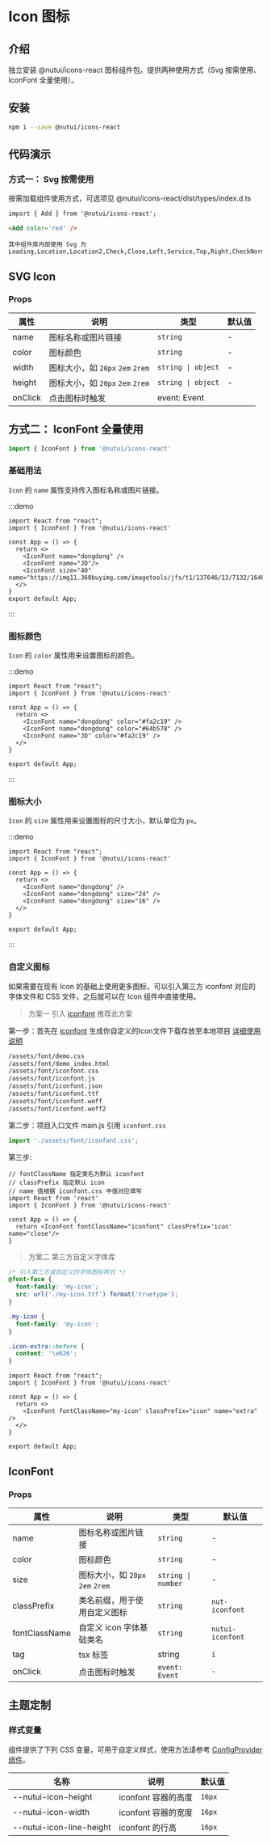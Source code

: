 # Icon 图标

## 介绍

独立安装 @nutui/icons-react 图标组件包。提供两种使用方式（Svg 按需使用、IconFont 全量使用）。
## 安装

```bash
npm i --save @nutui/icons-react
```
## 代码演示
### 方式一： Svg 按需使用
按需加载组件使用方式，可选项见 @nutui/icons-react/dist/types/index.d.ts

```html
import { Add } from '@nutui/icons-react';

<Add color='red' />
```


<icon-demo />

```
其中组件库内部使用 Svg 为
Loading,Location,Location2,Check,Close,Left,Service,Top,Right,CheckNormal,Checked,CheckDisabled,DownArrow,JoySmile,Image,ImageError,CircleClose,MaskClose,Minus,Plus,ArrowUp2,ArrowDown2,Notice,CheckChecked,StarN,Tips,Loading1,TriangleUp,TriangleDown,Photograph,Failure,Del,Link,Download
```

## SVG Icon
### Props

| 属性   | 说明                             | 类型             | 默认值 |
|--------|----------------------------------|------------------|--------|
| name   | 图标名称或图片链接               | `string`           | -      |
| color  | 图标颜色                         | `string`          | -      |
| width  | 图标大小，如 `20px` `2em` `2rem` | `string \| object` | -      |
| height | 图标大小，如 `20px` `2em` `2rem` | `string \| object` | -      |
| onClick  | 点击图标时触发 | event: Event |

## 方式二： IconFont 全量使用

```js
import { IconFont } from '@nutui/icons-react'
```

### 基础用法

`Icon` 的 `name` 属性支持传入图标名称或图片链接。

:::demo
```tsx
import React from "react";
import { IconFont } from '@nutui/icons-react'

const App = () => {
  return <>
    <IconFont name="dongdong" />
    <IconFont name="JD"/>
    <IconFont size="40"  name="https://img11.360buyimg.com/imagetools/jfs/t1/137646/13/7132/1648/5f4c748bE43da8ddd/a3f06d51dcae7b60.png"/>
  </>
}
export default App;

```
:::

### 图标颜色

`Icon` 的 `color` 属性用来设置图标的颜色。

:::demo
```tsx
import React from "react";
import { IconFont } from '@nutui/icons-react'

const App = () => {
  return <>
    <IconFont name="dongdong" color="#fa2c19" />
    <IconFont name="dongdong" color="#64b578" />
    <IconFont name="JD" color="#fa2c19" />
  </>
}

export default App;
```
:::

### 图标大小

`Icon` 的 `size` 属性用来设置图标的尺寸大小，默认单位为 `px`。

:::demo
```tsx
import React from "react";
import { IconFont } from '@nutui/icons-react'

const App = () => {
  return <>
    <IconFont name="dongdong" />
    <IconFont name="dongdong" size="24" />
    <IconFont name="dongdong" size="16" />
  </>
}

export default App;
```
:::
### 自定义图标

如果需要在现有 Icon 的基础上使用更多图标，可以引入第三方 iconfont 对应的字体文件和 CSS 文件，之后就可以在 Icon 组件中直接使用。

> 方案一 引入 [iconfont](https://www.iconfont.cn/)   推荐此方案

第一步：首先在 [iconfont](https://www.iconfont.cn/) 生成你自定义的Icon文件下载存放至本地项目  [详细使用说明](https://www.iconfont.cn/help/detail?spm=a313x.7781069.1998910419.d8d11a391&helptype=code)

``` bash
/assets/font/demo.css
/assets/font/demo_index.html
/assets/font/iconfont.css
/assets/font/iconfont.js
/assets/font/iconfont.json
/assets/font/iconfont.ttf
/assets/font/iconfont.woff
/assets/font/iconfont.woff2
```

第二步：项目入口文件 main.js 引用 `iconfont.css`


``` javascript
import './assets/font/iconfont.css';
```

第三步:

```tsx
// fontClassName 指定类名为默认 iconfont
// classPrefix 指定默认 icon
// name 值根据 iconfont.css 中值对应填写 
import React from 'react'
import { IconFont } from '@nutui/icons-react'

const App = () => {
  return <IconFont fontClassName="iconfont" classPrefix='icon' name="close"/>
}
```

> 方案二 第三方自定义字体库

```css
/* 引入第三方或自定义的字体图标样式 */
@font-face {
  font-family: 'my-icon';
  src: url('./my-icon.ttf') format('truetype');
}

.my-icon {
  font-family: 'my-icon';
}

.icon-extra::before {
  content: '\e626';
}
```

```tsx
import React from "react";
import { IconFont } from '@nutui/icons-react'

const App = () => {
  return <>
    <IconFont fontClassName="my-icon" classPrefix="icon" name="extra" />
  </>
}

export default App;
```

## IconFont

### Props

| 属性        | 说明                             | 类型             | 默认值           |
|-------------|----------------------------------|------------------|------------------|
| name        | 图标名称或图片链接               | `string`         | -                |
| color       | 图标颜色                         | `string`         | -                |
| size        | 图标大小，如 `20px` `2em` `2rem` | `string \| number` | -                |
| classPrefix | 类名前缀，用于使用自定义图标     | `string`           | `nut-iconfont` |
| fontClassName | 自定义 icon 字体基础类名 | `string`  | `nutui-iconfont`  |
| tag  | tsx 标签 | string | `i` |
| onClick | 点击图标时触发 | `event: Event` | `-` |


## 主题定制

### 样式变量

组件提供了下列 CSS 变量，可用于自定义样式，使用方法请参考 [ConfigProvider 组件](#/zh-CN/component/configprovider)。

| 名称 | 说明 | 默认值 |
| --- | --- | --- |
| --nutui-icon-height | iconfont 容器的高度 | `16px` |
| --nutui-icon-width | iconfont 容器的宽度 | `16px` |
| --nutui-icon-line-height | iconfont 的行高 | `16px` |
